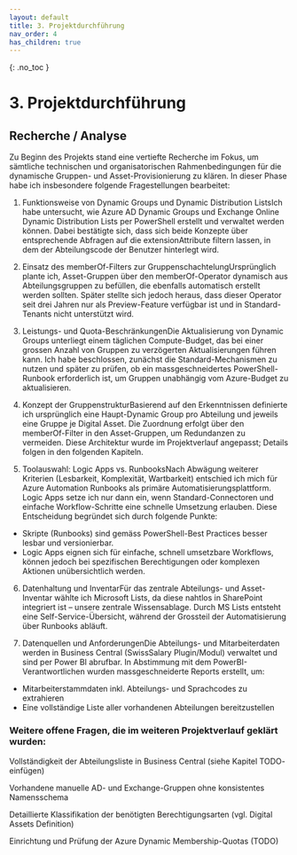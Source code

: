 ```yaml
---
layout: default
title: 3. Projektdurchführung
nav_order: 4
has_children: true
---
```


{: .no_toc }

# 3. Projektdurchführung

## Recherche / Analyse
Zu Beginn des Projekts stand eine vertiefte Recherche im Fokus, um sämtliche technischen und organisatorischen Rahmenbedingungen für die dynamische Gruppen- und Asset-Provisionierung zu klären. In dieser Phase habe ich insbesondere folgende Fragestellungen bearbeitet:

1. Funktionsweise von Dynamic Groups und Dynamic Distribution ListsIch habe untersucht, wie Azure AD Dynamic Groups und Exchange Online Dynamic Distribution Lists per PowerShell erstellt und verwaltet werden können. Dabei bestätigte sich, dass sich beide Konzepte über entsprechende Abfragen auf die extensionAttribute filtern lassen, in dem der Abteilungscode der Benutzer hinterlegt wird.

2. Einsatz des memberOf-Filters zur GruppenschachtelungUrsprünglich plante ich, Asset-Gruppen über den memberOf-Operator dynamisch aus Abteilungsgruppen zu befüllen, die ebenfalls automatisch erstellt werden sollten. Später stellte sich jedoch heraus, dass dieser Operator seit drei Jahren nur als Preview-Feature verfügbar ist und in Standard-Tenants nicht unterstützt wird.

3. Leistungs- und Quota-BeschränkungenDie Aktualisierung von Dynamic Groups unterliegt einem täglichen Compute-Budget, das bei einer grossen Anzahl von Gruppen zu verzögerten Aktualisierungen führen kann. Ich habe beschlossen, zunächst die Standard-Mechanismen zu nutzen und später zu prüfen, ob ein massgeschneidertes PowerShell-Runbook erforderlich ist, um Gruppen unabhängig vom Azure-Budget zu aktualisieren.

4. Konzept der GruppenstrukturBasierend auf den Erkenntnissen definierte ich ursprünglich eine Haupt-Dynamic Group pro Abteilung und jeweils eine Gruppe je Digital Asset. Die Zuordnung erfolgt über den memberOf-Filter in den Asset-Gruppen, um Redundanzen zu vermeiden. Diese Architektur wurde im Projektverlauf angepasst; Details folgen in den folgenden Kapiteln.

5. Toolauswahl: Logic Apps vs. RunbooksNach Abwägung weiterer Kriterien (Lesbarkeit, Komplexität, Wartbarkeit) entschied ich mich für Azure Automation Runbooks als primäre Automatisierungsplattform. Logic Apps setze ich nur dann ein, wenn Standard-Connectoren und einfache Workflow-Schritte eine schnelle Umsetzung erlauben. Diese Entscheidung begründet sich durch folgende Punkte:
- Skripte (Runbooks) sind gemäss PowerShell-Best Practices besser lesbar und versionierbar.
- Logic Apps eignen sich für einfache, schnell umsetzbare Workflows, können jedoch bei spezifischen Berechtigungen oder komplexen Aktionen unübersichtlich werden.

6. Datenhaltung und InventarFür das zentrale Abteilungs- und Asset-Inventar wählte ich Microsoft Lists, da diese nahtlos in SharePoint integriert ist – unsere zentrale Wissensablage. Durch MS Lists entsteht eine Self-Service-Übersicht, während der Grossteil der Automatisierung über Runbooks abläuft.

7. Datenquellen und AnforderungenDie Abteilungs- und Mitarbeiterdaten werden in Business Central (SwissSalary Plugin/Modul) verwaltet und sind per Power BI abrufbar. In Abstimmung mit dem PowerBI-Verantwortlichen wurden massgeschneiderte Reports erstellt, um:
- Mitarbeiterstammdaten inkl. Abteilungs- und Sprachcodes zu extrahieren
- Eine vollständige Liste aller vorhandenen Abteilungen bereitzustellen

### Weitere offene Fragen, die im weiteren Projektverlauf geklärt wurden:

Vollständigkeit der Abteilungsliste in Business Central (siehe Kapitel TODO- einfügen)

Vorhandene manuelle AD- und Exchange-Gruppen ohne konsistentes Namensschema

Detaillierte Klassifikation der benötigten Berechtigungsarten (vgl. Digital Assets Definition)

Einrichtung und Prüfung der Azure Dynamic Membership-Quotas (TODO)